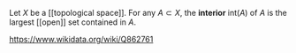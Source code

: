 Let $X$ be a [[topological space]]. For any $A\subset X$, the **interior** $\text{int}(A)$ of $A$ is the largest [[open]] set contained in $A$.

https://www.wikidata.org/wiki/Q862761